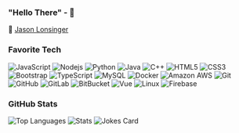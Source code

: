 ### "Hello There" - 🧔  
:link:
[Jason Lonsinger](https://jasonlonsinger.wordpress.com)

### Favorite Tech
![JavaScript](https://img.shields.io/badge/-JavaScript-black?style=flat-square&logo=javascript)
![Nodejs](https://img.shields.io/badge/-Nodejs-black?style=flat-square&logo=Node.js)
![Python](https://img.shields.io/badge/-Python-black?style=flat-square&logo=Python)
![Java](https://img.shields.io/badge/-java-E34A86?style=flat-square&logo=java)
![C++](https://img.shields.io/badge/-C++-00599C?style=flat-square&logo=c)
![HTML5](https://img.shields.io/badge/-HTML5-E34F26?style=flat-square&logo=html5&logoColor=white)
![CSS3](https://img.shields.io/badge/-CSS3-1572B6?style=flat-square&logo=css3)
![Bootstrap](https://img.shields.io/badge/-Bootstrap-563D7C?style=flat-square&logo=bootstrap)
![TypeScript](https://img.shields.io/badge/-TypeScript-007ACC?style=flat-square&logo=typescript)
![MySQL](https://img.shields.io/badge/-MySQL-black?style=flat-square&logo=mysql)
![Docker](https://img.shields.io/badge/-Docker-black?style=flat-square&logo=docker)
![Amazon AWS](https://img.shields.io/badge/Amazon%20AWS-232F3E?style=flat-square&logo=amazon-aws)
![Git](https://img.shields.io/badge/-Git-black?style=flat-square&logo=git)
![GitHub](https://img.shields.io/badge/-GitHub-181717?style=flat-square&logo=github)
![GitLab](https://img.shields.io/badge/-GitLab-FCA121?style=flat-square&logo=gitlab)
![BitBucket](https://img.shields.io/badge/-BitBucket-darkblue?style=flat-square&logo=bitbucket)
![Vue](https://img.shields.io/badge/-Vue-black?style=flat-square&logo=vue.js)
![Linux](https://img.shields.io/badge/-Linux-black?style=flat-square&logo=Linux)
![Firebase](https://img.shields.io/badge/-Firebase-black?style=flat-square&logo=Firebase)

### GitHub Stats
![Top Languages](https://github-readme-stats.vercel.app/api/top-langs/?username=suptoasty&show_icons=true&theme=tokyonight&hide=ShaderLab)
![Stats](https://github-readme-stats.vercel.app/api?username=suptoasty&show_icons=true&theme=tokyonight)
![Jokes Card](https://readme-jokes.vercel.app/api)  
<!-- 
<a href="https://www.buymeacoffee.com/jasonlonsinger" target="_blank"><img src="https://cdn.buymeacoffee.com/buttons/default-blue.png" alt="Buy Me A Coffee" height="41" width="174"></a>
[![ko-fi](https://www.ko-fi.com/img/githubbutton_sm.svg)](https://ko-fi.com/S6S21RZGA)
<a href="https://github.com/suptoasty/IWannaBeTheRevenge">
  <img align="left" src="https://github-readme-stats.vercel.app/api/pin/?username=suptoasty&repo=IWannaBeTheRevenge&show_icons=true&theme=tokyonight" />
</a>
<a href="https://github.com/suptoasty/Asteroids">
  <img align="left" src="https://github-readme-stats.vercel.app/api/pin/?username=suptoasty&repo=Asteroids&show_icons=true&theme=tokyonight" />
</a>
-->

